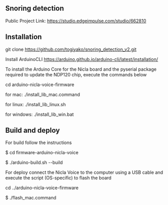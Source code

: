 
## Snoring detection

Public Project Link: https://studio.edgeimpulse.com/studio/662810

## Installation

git clone https://github.com/togiyako/snoring_detection_v2.git

Install ArduinoCLI https://arduino.github.io/arduino-cli/latest/installation/

To install the Arduino Core for the Nicla board and the pyserial package required to update the NDP120 chip, execute the commands below

cd arduino-nicla-voice-firmware

for mac:
./install_lib_mac.command 

for linux: 
./install_lib_linux.sh

for windows:
./install_lib_win.bat

## Build and  deploy

For build follow the instructions


$ cd firmware-arduino-nicla-voice

$ ./arduino-build.sh --build

For deploy connect the Nicla Voice to the computer using a USB cable and execute the script (OS-specific) to flash the board

cd ../arduino-nicla-voice-firmware

$ ./flash_mac.command 

